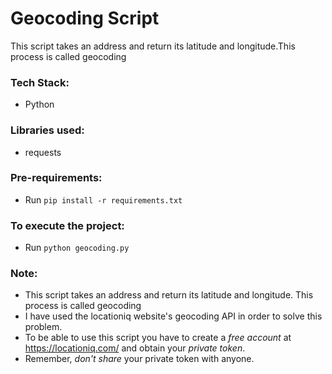 # Geocoding Script
This script takes an address and return its latitude and longitude.This process is called geocoding

### Tech Stack:
+ Python

### Libraries used:
+ requests
###  Pre-requirements:
+ Run `pip install -r requirements.txt`

### To execute the project:
+ Run `python geocoding.py`

### Note:
+ This script takes an address and return its latitude and longitude. This process is called geocoding
+ I have used the locationiq website's geocoding API in order to solve this problem.
+ To be able to use this script you have to create a *free account* at https://locationiq.com/ and obtain your *private token*.
+ Remember, *don't share* your private token with anyone.
